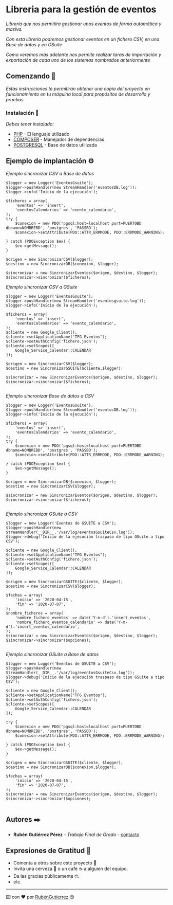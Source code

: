 # Libreria para la gestión de eventos

_Librería que nos permitira gestionar unos eventos de forma automática y masiva._

_Con esta libreria podremos gestionar eventos en un fichero CSV, en una Base de datos y en GSuite_

_Como veremos más adelante nos permite realizar taras de importación y exportación de cada uno de los sistemas nombrados anteriormente_

## Comenzando 🚀

_Estas instrucciones te permitirán obtener una copia del proyecto en funcionamiento en tu máquina local para propósitos de desarrollo y pruebas._

### Instalación 🔧

_Debes tener instalado:_
* [PHP](https://www.php.net/) - El lenguaje utilizado
* [COMPOSER](https://getcomposer.org/) - Manejador de dependencias
* [POSTGRESQL](https://www.postgresql.org/) - Base de datos utilizada

## Ejemplo de implantación ⚙️

_Ejemplo sincronizar CSV a Base de datos_

```
$logger = new Logger('EventosGsuite');
$logger->pushHandler(new StreamHandler('eventosDB.log'));
$logger->info('Inicio de la ejecución');

$ficheros = array(
    'eventos' => 'insert',
    'eventosCalendarios' => 'evento_calendario',
);
try {
    $conexion = new PDO('pgsql:host=localhost port=PUERTOBD dbname=NOMBREBD', 'postgres', 'PASSBD');
    $conexion->setAttribute(PDO::ATTR_ERRMODE, PDO::ERRMODE_WARNING);

} catch (PDOException $ex) {
    $ex->getMessage();
}

$origen = new SincronizarCSV($logger);
$destino = new SincronizarDB($conexion, $logger);

$sincronizar = new SincronizarEventos($origen, $destino, $logger);
$sincronizar->sincronizar($ficheros);

```

_Ejemplo sincronizar CSV a GSuite_

```
$logger = new Logger('EventosGsuite');
$logger->pushHandler(new StreamHandler('eventosgsuite.log'));
$logger->info('Inicio de la ejecución');

$ficheros = array(
    'eventos' => 'insert',
    'eventosCalendarios' => 'evento_calendario',
);
$cliente = new Google_Client();
$cliente->setApplicationName("TFG Eventos");
$cliente->setAuthConfig('fichero.json');
$cliente->setScopes([
    Google_Service_Calendar::CALENDAR
]);

$origen = new SincronizarCSV($logger);
$destino = new SincronizarGSUITE($cliente,$logger);

$sincronizar = new SincronizarEventos($origen, $destino, $logger);
$sincronizar->sincronizar($ficheros);


```

_Ejemplo sincronizar Base de datos a CSV_

```
$logger = new Logger('EventosGsuite');
$logger->pushHandler(new StreamHandler('eventosDB.log'));
$logger->info('Inicio de la ejecución');

$ficheros = array(
    'eventos' => 'insert',
    'eventosCalendarios' => 'evento_calendario',
);
try {
    $conexion = new PDO('pgsql:host=localhost port=PUERTOBD dbname=NOMBREBD', 'postgres', 'PASSBD');
    $conexion->setAttribute(PDO::ATTR_ERRMODE, PDO::ERRMODE_WARNING);

} catch (PDOException $ex) {
    $ex->getMessage();
}

$origen = new SincronizarDB($conexion, $logger);
$destino = new SincronizarCSV($logger);

$sincronizar = new SincronizarEventos($origen, $destino, $logger);
$sincronizar->sincronizar($ficheros);


```
_Ejemplo sincronizar GSuite a CSV_

```
$logger = new Logger('Eventos de GSUITE a CSV');
$logger->pushHandler(new StreamHandler(__DIR__.'/var/log/eventosGsuiteCsv.log'));
$logger->debug('Inicio de la ejecución traspaso de tipo GSuite a tipo CSV');

$cliente = new Google_Client();
$cliente->setApplicationName("TFG Eventos");
$cliente->setAuthConfig('fichero.json');
$cliente->setScopes([
    Google_Service_Calendar::CALENDAR
]);

$origen = new SincronizarGSUITE($cliente, $logger);
$destino = new SincronizarCSV($logger);

$fechas = array(
    'inicio' => '2020-04-15',
    'fin' => '2020-07-07',
);
$nombre_ficheros = array(
    'nombre_fichero_eventos' => date('Y-m-d').'insert_eventos',
    'nombre_fichero_eventos_calendario' => date('Y-m-d').'insert_eventos_calendario',
);
$sincronizar = new SincronizarEventos($origen, $destino, $logger);
$sincronizar->sincronizar($opciones);


```
_Ejemplo sincronizar GSuite a Base de datos_

```
$logger = new Logger('Eventos de GSUITE a CSV');
$logger->pushHandler(new StreamHandler(__DIR__.'/var/log/eventosGsuiteCsv.log'));
$logger->debug('Inicio de la ejecución traspaso de tipo GSuite a tipo CSV');

$cliente = new Google_Client();
$cliente->setApplicationName("TFG Eventos");
$cliente->setAuthConfig('fichero.json');
$cliente->setScopes([
    Google_Service_Calendar::CALENDAR
]);

try {
    $conexion = new PDO('pgsql:host=localhost port=PUERTOBD dbname=NOMBREBD', 'postgres', 'PASSBD');
    $conexion->setAttribute(PDO::ATTR_ERRMODE, PDO::ERRMODE_WARNING);

} catch (PDOException $ex) {
    $ex->getMessage();
}

$origen = new SincronizarGSUITE($cliente, $logger);
$destino = new SincronizarDB($conexion,$logger);

$fechas = array(
    'inicio' => '2020-04-15',
    'fin' => '2020-07-07',
);
$sincronizar = new SincronizarEventos($origen, $destino, $logger);
$sincronizar->sincronizar($opciones);


```

## Autores ✒️

* **Rubén Gutiérrez Pérez** - *Trabajo Final de Grado* - [contacto](ruben.gutierrez.perez@alumnos.ui1.es)


## Expresiones de Gratitud 🎁

* Comenta a otros sobre este proyecto 📢
* Invita una cerveza 🍺 o un café ☕ a alguien del equipo. 
* Da las gracias públicamente 🤓.
* etc.

---
⌨️ con ❤️ por [RubénGutierrez](https://github.com/RubenGuti92) 😊
